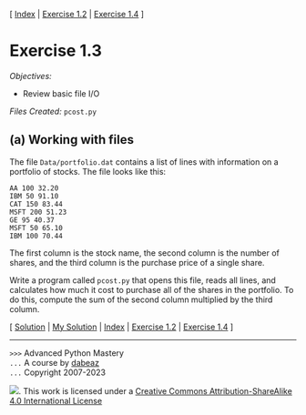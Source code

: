 \[ [Index](index.md) | [Exercise 1.2](ex1_2.md) | [Exercise 1.4](ex1_4.md) \]

# Exercise 1.3

*Objectives:*

- Review basic file I/O

*Files Created:* `pcost.py`

## (a) Working with files

The file `Data/portfolio.dat` contains a list of lines with information
on a portfolio of stocks. The file looks like this:

```
AA 100 32.20
IBM 50 91.10
CAT 150 83.44
MSFT 200 51.23
GE 95 40.37
MSFT 50 65.10
IBM 100 70.44
```

The first column is the stock name, the second column is the number of
shares, and the third column is the purchase price of a single share.

Write a program called `pcost.py` that opens this file, reads
all lines, and calculates how much it cost to purchase all of the shares
in the portfolio. To do this, compute the sum of the second column
multiplied by the third column.

\[ [Solution](soln1_3.md) | [My Solution](../pcost.py) | [Index](index.md) | [Exercise 1.2](ex1_2.md) | [Exercise 1.4](ex1_4.md) \]

----
`>>>` Advanced Python Mastery  
`...` A course by [dabeaz](https://www.dabeaz.com)  
`...` Copyright 2007-2023

![](https://i.creativecommons.org/l/by-sa/4.0/88x31.png). This work is licensed under
a [Creative Commons Attribution-ShareAlike 4.0 International License](http://creativecommons.org/licenses/by-sa/4.0/)
